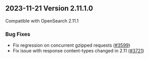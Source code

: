 ## 2023-11-21 Version 2.11.1.0

Compatible with OpenSearch 2.11.1

### Bug Fixes
* Fix regression on concurrent gzipped requests ([#3599](https://github.com/opensearch-project/security/pull/3599))
* Fix issue with response content-types changed in 2.11 ([#3721](https://github.com/opensearch-project/security/pull/3721))
